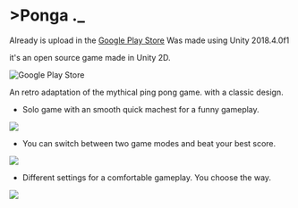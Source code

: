 # >Ponga ._

Already is upload in the [Google Play Store](https://play.google.com/store/apps/details?id=com.MagmaticLLC.Ponga&hl=es_CO&gl=US)
Was made using Unity 2018.4.0f1

it's an open source game made in Unity 2D.

![Google Play Store](https://lh3.googleusercontent.com/rz2bUYwv_N4N6ssZQ0sFn-erNRkWWt0_10C3y7YJP7yVsb8libWSsQapjmUENOI5bra6=w1920-h937-rw)

An retro adaptation of the mythical ping pong game. with a classic design.  
  
- Solo game with an smooth quick machest for a funny gameplay.  

![](https://lh3.googleusercontent.com/bFoJmdVr4-TEcIXlGqTAHAvxvQnpQUws2ux5yTAbd4Z6oH4HhOqm-vbVzBAa-QhX_-JZ=w1920-h937-rw)
  
- You can switch between two game modes and beat your best score.  

![](https://lh3.googleusercontent.com/JVQOa3sustA9bCUgplNKyjv3PeVO6ofpjIeO18uWsgUxmx0eMNH34mJjGvBMoSkvu5Y=w1920-h937-rw)

- Different settings for a comfortable gameplay. You choose the way.  

![](https://i.imgur.com/7SCj0w1.png)

